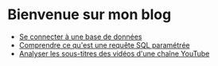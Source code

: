 # Bienvenue sur mon blog

- [Se connecter à une base de données](/se-connecter-a-une-base-de-donnees.md)
- [Comprendre ce qu'est une requête SQL paramétrée](/comprendre-ce-qu-est-une-requete-sql-parametree.md)
- [Analyser les sous-titres des vidéos d'une chaîne YouTube](/analyser-sous-titres-videos-chaine-youtube.md)